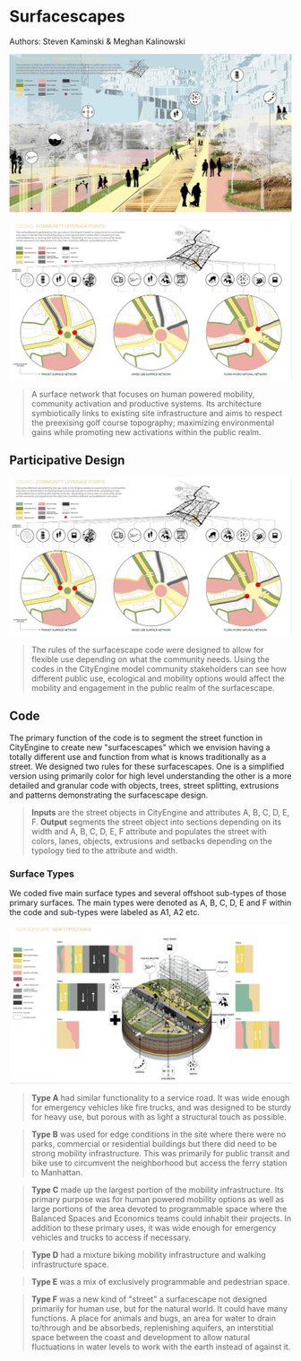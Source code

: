 # Surfacescapes 
Authors: Steven Kaminski & Meghan Kalinowski

![surfacescapes_cover](https://github.com/Unit26Y21/UrbanLab/blob/cacef105e72dbc8def71bb1f6aeeff4c128c928e/examples/Surfacescapes_Markdown_Cover.PNG)

![A semi-decentralized system of reorganizing “streets” to accomodate community needs and Climate Change.](https://github.com/Unit26Y21/UrbanLab/blob/cacef105e72dbc8def71bb1f6aeeff4c128c928e/examples/Surfacescapes_Markdown_Participative%20Design.PNG)

> A surface network that focuses on human powered mobility, community activation and productive systems. Its architecture symbiotically links to existing site infrastructure and aims to respect the preexising golf course topography; maximizing environmental gains while promoting new activations within the public realm.

## Participative Design
![surfacescape_participative](https://github.com/Unit26Y21/UrbanLab/blob/cacef105e72dbc8def71bb1f6aeeff4c128c928e/examples/Surfacescapes_Markdown_Participative%20Design.PNG)

> The rules of the surfacescape code were designed to allow for flexible use depending on what the community needs. Using the codes in the CityEngine model community stakeholders can see how different public use, ecological and mobility options would affect the mobility and engagement in the public realm of the surfacescape. 

## Code
The primary function of the code is to segment the street function in CityEngine to create new "surfacescapes" which we envision having a totally different use and function from what is knows traditionally as a street. We designed two rules for these surfacescapes. One is a simplified version using primarily color for high level understanding the other is a more detailed and granular code with objects, trees, street splitting, extrusions and patterns demonstrating the surfacescape design.
>**Inputs** are the street objects in CityEngine and attributes A, B, C, D, E, F.
>**Output** segments the street object into sections depending on its width and A, B, C, D, E, F attribute and populates the street with colors, lanes, objects, extrusions and setbacks depending on the typology tied to the attribute and width. 

### Surface Types

We coded five main surface types and several offshoot sub-types of those primary surfaces. The main types were denoted as A, B, C, D, E and F within the code and sub-types were labeled as A1, A2 etc.

![surfacescapes_typologies](https://github.com/Unit26Y21/UrbanLab/blob/cacef105e72dbc8def71bb1f6aeeff4c128c928e/examples/Surfacescapes_Markdown_Typologies.PNG)

>**Type A** had similar functionality to a service road. It was wide enough for emergency vehicles like fire trucks, and was designed to be sturdy for heavy use, but porous with as light a structural touch as possible.

>**Type B** was used for edge conditions in the site where there were no parks, commercial or residential buildings but there did need to be strong mobility infrastructure. This was primarily for public transit and bike use to circumvent the neighborhood but access the ferry station to Manhattan.

>**Type C** made up the largest portion of the mobility infrastructure. Its primary purpose was for human powered mobility options as well as large portions of the area devoted to programmable space where the Balanced Spaces and Economics teams could inhabit their projects. In addition to these primary uses, it was wide enough for emergency vehicles and trucks to access if necessary. 

>**Type D** had a mixture biking mobility infrastructure and walking infrastructure space.

>**Type E** was a mix of exclusively programmable and pedestrian space.

>**Type F** was a new kind of "street" a surfacescape not designed primarily for human use, but for the natural world. It could have many functions. A place for animals and bugs, an area for water to drain to/through and be absorbeds, replenishing aquifers, an interstitial space between the coast and development to allow natural fluctuations in water levels to work with the earth instead of against it.
